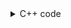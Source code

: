 <details><summary>C++ code</summary>

Runtime `32 ms` Beats `66.37%`.<br>
Memory `13.3 MB` Beats `12.25%`.

![](assets/20221215095409.png)

</details>
